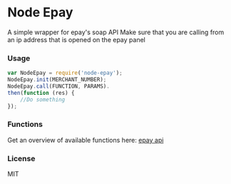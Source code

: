# Node Epay
A simple wrapper for epay's soap API
Make sure that you are calling from an ip address that is opened on the epay panel

### Usage
```javascript
var NodeEpay = require('node-epay');
NodeEpay.init(MERCHANT_NUMBER);
NodeEpay.call(FUNCTION, PARAMS).
then(function (res) {
    //Do something
});
```

### Functions
Get an overview of available functions here: [epay api](http://tech.epay.dk/en/payment-web-service)

### License
MIT
